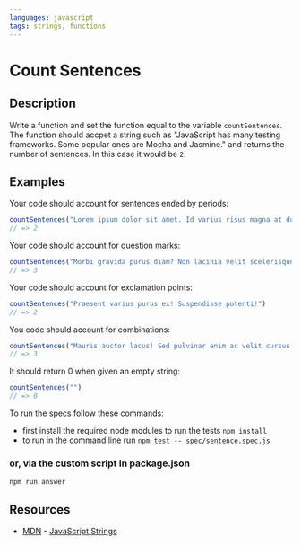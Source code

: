 ```yaml
---
languages: javascript
tags: strings, functions
---
```


# Count Sentences

## Description 

Write a function and set the function equal to the variable `countSentences`. The function should accpet a string such as "JavaScript has many testing frameworks. Some popular ones are Mocha and Jasmine." and returns the number of sentences. In this case it would be `2`.

## Examples

Your code should account for sentences ended by periods:

```javascript
countSentences("Lorem ipsum dolor sit amet. Id varius risus magna at dui.")
// => 2
```

Your code should account for question marks:

```javascript
countSentences("Morbi gravida purus diam? Non lacinia velit scelerisque at? Tempus libero sed?")
// => 3
```

Your code should account for exclamation points:

```javascript
countSentences("Praesent varius purus ex! Suspendisse potenti!")
// => 2
```

You code should account for combinations:

```javascript
countSentences("Mauris auctor lacus! Sed pulvinar enim ac velit cursus cursus? Class aptent taciti.")
// => 3
```

It should return 0 when given an empty string:

```javascript
countSentences("")
// => 0
```

To run the specs follow these commands:
- first install the required node modules to run the tests
````npm install````
- to run in the command line run
````npm test -- spec/sentence.spec.js````
### or, via the custom script in package.json
````npm run answer````


## Resources

* [MDN](https://developer.mozilla.org/) - [JavaScript Strings](https://developer.mozilla.org/en-US/docs/Web/JavaScript/Reference/Global_Objects/String)
